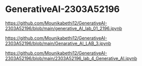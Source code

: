 # GenerativeAI-2303A52196

https://github.com/Mounikabethi12/GenerativeAI-2303A52196/blob/main/generative_AI_lab_01_2196.ipynb

https://github.com/Mounikabethi12/GenerativeAI-2303A52196/blob/main/Genarative_AI_LAB_3.ipynb

https://github.com/Mounikabethi12/GenerativeAI-2303A52196/blob/main/2303A52196_lab_4_Generative_AI.ipynb


